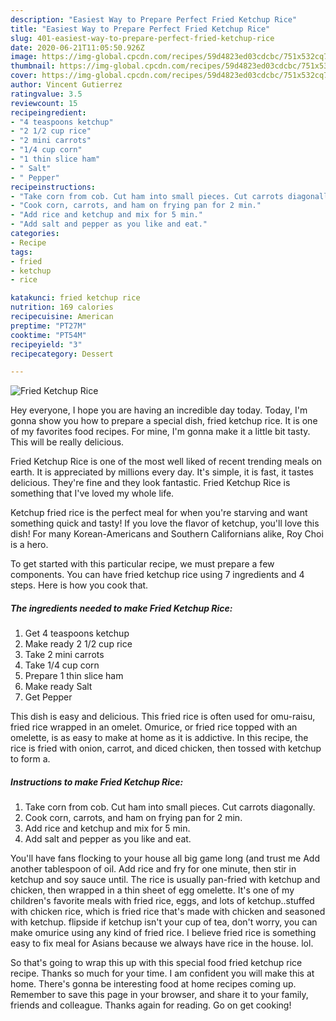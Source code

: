 ```yaml
---
description: "Easiest Way to Prepare Perfect Fried Ketchup Rice"
title: "Easiest Way to Prepare Perfect Fried Ketchup Rice"
slug: 401-easiest-way-to-prepare-perfect-fried-ketchup-rice
date: 2020-06-21T11:05:50.926Z
image: https://img-global.cpcdn.com/recipes/59d4823ed03cdcbc/751x532cq70/fried-ketchup-rice-recipe-main-photo.jpg
thumbnail: https://img-global.cpcdn.com/recipes/59d4823ed03cdcbc/751x532cq70/fried-ketchup-rice-recipe-main-photo.jpg
cover: https://img-global.cpcdn.com/recipes/59d4823ed03cdcbc/751x532cq70/fried-ketchup-rice-recipe-main-photo.jpg
author: Vincent Gutierrez
ratingvalue: 3.5
reviewcount: 15
recipeingredient:
- "4 teaspoons ketchup"
- "2 1/2 cup rice"
- "2 mini carrots"
- "1/4 cup corn"
- "1 thin slice ham"
- " Salt"
- " Pepper"
recipeinstructions:
- "Take corn from cob. Cut ham into small pieces. Cut carrots diagonally."
- "Cook corn, carrots, and ham on frying pan for 2 min."
- "Add rice and ketchup and mix for 5 min."
- "Add salt and pepper as you like and eat."
categories:
- Recipe
tags:
- fried
- ketchup
- rice

katakunci: fried ketchup rice 
nutrition: 169 calories
recipecuisine: American
preptime: "PT27M"
cooktime: "PT54M"
recipeyield: "3"
recipecategory: Dessert

---
```



![Fried Ketchup Rice](https://img-global.cpcdn.com/recipes/59d4823ed03cdcbc/751x532cq70/fried-ketchup-rice-recipe-main-photo.jpg)

Hey everyone, I hope you are having an incredible day today. Today, I'm gonna show you how to prepare a special dish, fried ketchup rice. It is one of my favorites food recipes. For mine, I'm gonna make it a little bit tasty. This will be really delicious.

Fried Ketchup Rice is one of the most well liked of recent trending meals on earth. It is appreciated by millions every day. It's simple, it is fast, it tastes delicious. They're fine and they look fantastic. Fried Ketchup Rice is something that I've loved my whole life.

Ketchup fried rice is the perfect meal for when you&#39;re starving and want something quick and tasty! If you love the flavor of ketchup, you&#39;ll love this dish! For many Korean-Americans and Southern Californians alike, Roy Choi is a hero.


To get started with this particular recipe, we must prepare a few components. You can have fried ketchup rice using 7 ingredients and 4 steps. Here is how you cook that.

<!--inarticleads1-->

##### The ingredients needed to make Fried Ketchup Rice:

1. Get 4 teaspoons ketchup
1. Make ready 2 1/2 cup rice
1. Take 2 mini carrots
1. Take 1/4 cup corn
1. Prepare 1 thin slice ham
1. Make ready  Salt
1. Get  Pepper


This dish is easy and delicious. This fried rice is often used for omu-raisu, fried rice wrapped in an omelet. Omurice, or fried rice topped with an omelette, is as easy to make at home as it is addictive. In this recipe, the rice is fried with onion, carrot, and diced chicken, then tossed with ketchup to form a. 

<!--inarticleads2-->

##### Instructions to make Fried Ketchup Rice:

1. Take corn from cob. Cut ham into small pieces. Cut carrots diagonally.
1. Cook corn, carrots, and ham on frying pan for 2 min.
1. Add rice and ketchup and mix for 5 min.
1. Add salt and pepper as you like and eat.


You&#39;ll have fans flocking to your house all big game long (and trust me Add another tablespoon of oil. Add rice and fry for one minute, then stir in ketchup and soy sauce until. The rice is usually pan-fried with ketchup and chicken, then wrapped in a thin sheet of egg omelette. It&#39;s one of my children&#39;s favorite meals with fried rice, eggs, and lots of ketchup..stuffed with chicken rice, which is fried rice that&#39;s made with chicken and seasoned with ketchup. flipside if ketchup isn&#39;t your cup of tea, don&#39;t worry, you can make omurice using any kind of fried rice. I believe fried rice is something easy to fix meal for Asians because we always have rice in the house. lol. 

So that's going to wrap this up with this special food fried ketchup rice recipe. Thanks so much for your time. I am confident you will make this at home. There's gonna be interesting food at home recipes coming up. Remember to save this page in your browser, and share it to your family, friends and colleague. Thanks again for reading. Go on get cooking!
